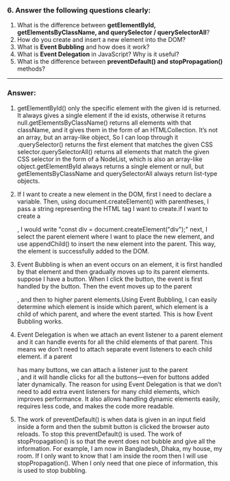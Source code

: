 ### 6. Answer the following questions clearly:

1. What is the difference between **getElementById, getElementsByClassName, and querySelector / querySelectorAll**?
2. How do you create and insert a new element into the DOM?
3. What is **Event Bubbling** and how does it work?
4. What is **Event Delegation** in JavaScript? Why is it useful?
5. What is the difference between **preventDefault() and stopPropagation()** methods?

---
### Answer:
1. getElementById() only the specific element with the given id is returned. It always gives a single element if the id exists, otherwise it returns null.getElementsByClassName() returns all elements with that className, and it gives them in the form of an HTMLCollection. It’s not an array, but an array-like object, So I can loop through it .querySelector() returns the first element that matches the given CSS selector.querySelectorAll() returns all elements that match the given CSS selector in the form of a NodeList, which is also an array-like object.getElementById always returns a single element or null, but getElementsByClassName and querySelectorAll always return list-type objects.

2. If I want to create a new element in the DOM, first I need to declare a variable. Then, using document.createElement() with parentheses, I pass a string representing the HTML tag I want to create.if I want to create a <div>, I would write "const div = document.createElement("div");" next, I select the parent element where I want to place the new element, and use appendChild() to insert the new element into the parent. This way, the element is successfully added to the DOM.

3. Event Bubbling is when an event occurs on an element, it is first handled by that element and then gradually moves up to its parent elements. suppose I have a button. When I click the button, the event is first handled by the button. Then the event moves up to the parent <div>, and then to higher parent elements.Using Event Bubbling, I can easily determine which element is inside which parent, which element is a child of which parent, and where the event started. This is how Event Bubbling works.

4. Event Delegation is when we attach an event listener to a parent element and it can handle events for all the child elements of that parent. This means we don’t need to attach separate event listeners to each child element. if a parent <div> has many buttons, we can attach a listener just to the parent <div>, and it will handle clicks for all the buttons—even for buttons added later dynamically. The reason for using Event Delegation is that we don’t need to add extra event listeners for many child elements, which improves performance. It also allows handling dynamic elements easily, requires less code, and makes the code more readable.

5. The work of preventDefault() is when data is given in an input field inside a form and then the submit button is clicked the browser auto reloads. To stop this preventDefault() is used. The work of stopPropagation() is so that the event does not bubble and give all the information. For example, I am now in Bangladesh, Dhaka, my house, my room. If I only want to know that I am inside the room then I will use stopPropagation(). When I only need that one piece of information, this is used to stop bubbling.